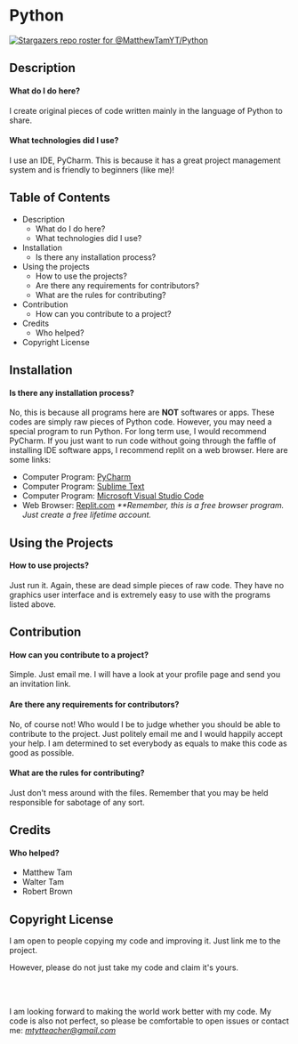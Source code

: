 # Python

[![Stargazers repo roster for @MatthewTamYT/Python](https://reporoster.com/stars/MatthewTamYT/Python)](https://github.com/MatthewTamYT/Python/stargazers)

## **Description**
#### What do I do here?
I create original pieces of code written mainly in the language of Python to share.
#### What technologies did I use?
I use an IDE, PyCharm. This is because it has a great project management system and is friendly to beginners (like me)!

## **Table of Contents**
- Description
  - What do I do here?
  - What technologies did I use?
- Installation
  - Is there any installation process?
- Using the projects
  - How to use the projects?
  - Are there any requirements for contributors?
  - What are the rules for contributing?
- Contribution
  - How can you contribute to a project?
- Credits
  - Who helped?
- Copyright License

## **Installation**
#### Is there any installation process?
No, this is because all programs here are **NOT** softwares or apps. These codes are simply raw pieces of Python code. However, you may need a special program to run Python. For long term use, I would recommend PyCharm. If you just want to run code without going through the faffle of installing IDE software apps, I recommend replit on a web browser. Here are some links:
- Computer Program: [PyCharm](https://www.jetbrains.com/pycharm/download/)
- Computer Program: [Sublime Text](https://www.sublimetext.com/download)
- Computer Program: [Microsoft Visual Studio Code](https://code.visualstudio.com/)
- Web Browser: [Replit.com](https://replit.com/~) _**Remember, this is a free browser program. Just create a free lifetime account._

## **Using the Projects**
#### How to use projects?
Just run it. Again, these are dead simple pieces of raw code. They have no graphics user interface and is extremely easy to use with the programs listed above.

## **Contribution**
#### How can you contribute to a project?
Simple. Just email me. I will have a look at your profile page and send you an invitation link. 
#### Are there any requirements for contributors?
No, of course not! Who would I be to judge whether you should be able to contribute to the project. Just politely email me and I would happily accept your help. I am determined to set everybody as equals to make this code as good as possible.
#### What are the rules for contributing?
Just don't mess around with the files. Remember that you may be held responsible for sabotage of any sort.

## **Credits**
#### Who helped?
- Matthew Tam
- Walter Tam
- Robert Brown

## **Copyright License**
I am open to people copying my code and improving it. Just link me to the project. 

However, please do not just take my code and claim it's yours. 

<br><br/>

I am looking forward to making the world work better with my code. My code is also not perfect, so please be comfortable to open issues or contact me: *mtytteacher@gmail.com*
